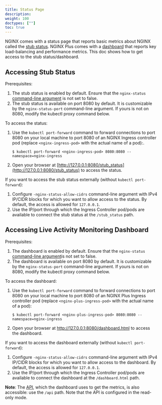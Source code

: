 ```yaml
---
title: Status Page
description: 
weight: 100
doctypes: [""]
toc: true
---
```



NGINX comes with a status page that reports basic metrics about NGINX called the [stub status](https://nginx.org/en/docs/http/ngx_http_stub_status_module.html). NGINX Plus comes with a [dashboard](https://docs.nginx.com/nginx/admin-guide/monitoring/live-activity-monitoring/) that reports key load-balancing and performance metrics. This doc shows how to get access to the stub status/dashboard.

## Accessing Stub Status

Prerequisites:
1. The stub status is enabled by default. Ensure that the `nginx-status` [command-line argument](/nginx-ingress-controller/configuration/global-configuration/command-line-arguments) is not set to false.
1. The stub status is available on port 8080 by default. It is customizable by the `nginx-status-port` command-line argument. If yours is not on 8080, modify the kubectl proxy command below.

To access the status:
1. Use the `kubectl port-forward` command to forward connections to port 8080 on your local machine to port 8080 of an NGINX Ingress controller pod (replace `<nginx-ingress-pod>` with the actual name of a pod):.
    ```
    $ kubectl port-forward <nginx-ingress-pod> 8080:8080 --namespace=nginx-ingress
    ```
1. Open your browser at [http://127.0.0.1:8080/stub_status](http://127.0.0.1:8080/stub_status) to access the status.

If you want to access the stub status externally (without `kubectl port-forward`):
1. Configure `-nginx-status-allow-cidrs` command-line argument with IPv4 IP/CIDR blocks for which you want to allow access to the status. By default, the access is allowed for `127.0.0.1`.
1. Use the IP/port through which the Ingress Controller pod/pods are available to connect the stub status at the `/stub_status` path.

## Accessing Live Activity Monitoring Dashboard

Prerequisites:
1. The dashboard is enabled by default. Ensure that the `nginx-status` [command-line argument](/nginx-ingress-controller/configuration/global-configuration/command-line-arguments)is not set to false.
1. The dashboard is available on port 8080 by default. It is customizable by the `nginx-status-port` command-line argument. If yours is not on 8080, modify the kubectl proxy command below.

To access the dashboard:
1. Use the `kubectl port-forward` command to forward connections to port 8080 on your local machine to port 8080 of an NGINX Plus Ingress controller pod (replace `<nginx-plus-ingress-pod>` with the actual name of a pod):
    ```
    $ kubectl port-forward <nginx-plus-ingress-pod> 8080:8080 --namespace=nginx-ingress
    ```
1. Open your browser at http://127.0.0.1:8080/dashboard.html to access the dashboard.

If you want to access the dashboard externally (without `kubectl port-forward`):
1. Configure `-nginx-status-allow-cidrs` command-line argument with IPv4 IP/CIDR blocks for which you want to allow access to the dashboard. By default, the access is allowed for `127.0.0.1`.
1. Use the IP/port through which the Ingress Controller pod/pods are available to connect the dashboard at the `/dashboard.html` path.

**Note**: The [API](https://nginx.org/en/docs/http/ngx_http_api_module.html), which the dashboard uses to get the metrics, is also accessible: use the `/api` path. Note that the API is configured in the read-only mode.
